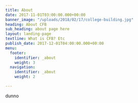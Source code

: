 ```yaml
---
title: About
date: 2017-11-01T03:00:00.000+00:00
banner_image: "/uploads/2018/02/17/college-building.jpg"
heading: About CFB
sub_heading: about page here
layout: landing-page
textline: What is CFB? Etc
publish_date: 2017-12-01T04:00:00.000+00:00
menu:
  footer:
    identifier: _about
    weight: 3
  navigation:
    identifier: _about
    weight: 2

---
```

dunno
